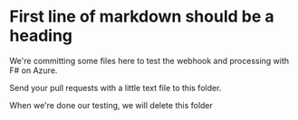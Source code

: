 # First line of markdown should be a heading

We're committing some files here to test the webhook and processing with F# on Azure.

Send your pull requests with a little text file to this folder.

When we're done our testing, we will delete this folder
